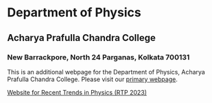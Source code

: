 # Department of Physics
## Acharya Prafulla Chandra College
### New Barrackpore, North 24 Parganas, Kolkata 700131

This is an additional webpage for the Department of Physics, Acharya Prafulla Chandra College. Please visit our [primary webpage](http://apccollege.ac.in/index.php?option=com_content&view=article&id=107&Itemid=0).

[Website for Recent Trends in Physics (RTP 2023)](https://apccphysics.github.io/rtp2023)

